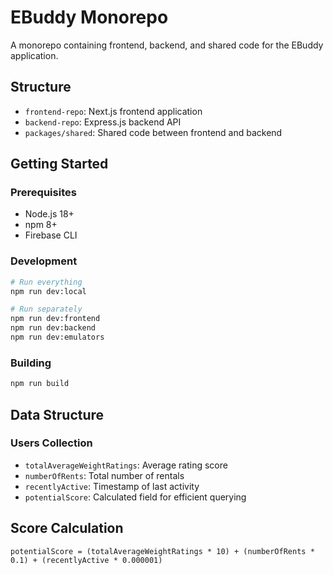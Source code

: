 # EBuddy Monorepo

A monorepo containing frontend, backend, and shared code for the EBuddy application.

## Structure

- `frontend-repo`: Next.js frontend application
- `backend-repo`: Express.js backend API
- `packages/shared`: Shared code between frontend and backend

## Getting Started

### Prerequisites

- Node.js 18+
- npm 8+
- Firebase CLI

### Development

```bash
# Run everything
npm run dev:local

# Run separately
npm run dev:frontend
npm run dev:backend
npm run dev:emulators
```

### Building

```bash
npm run build
```

## Data Structure

### Users Collection

- `totalAverageWeightRatings`: Average rating score
- `numberOfRents`: Total number of rentals
- `recentlyActive`: Timestamp of last activity
- `potentialScore`: Calculated field for efficient querying

## Score Calculation

```
potentialScore = (totalAverageWeightRatings * 10) + (numberOfRents * 0.1) + (recentlyActive * 0.000001)
``` 